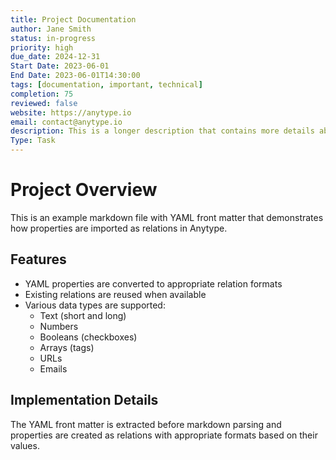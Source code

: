```yaml
---
title: Project Documentation
author: Jane Smith
status: in-progress
priority: high
due_date: 2024-12-31
Start Date: 2023-06-01
End Date: 2023-06-01T14:30:00
tags: [documentation, important, technical]
completion: 75
reviewed: false
website: https://anytype.io
email: contact@anytype.io
description: This is a longer description that contains more details about the project documentation. It should be imported as a longtext relation.
Type: Task
---
```


# Project Overview

This is an example markdown file with YAML front matter that demonstrates how properties are imported as relations in Anytype.

## Features

- YAML properties are converted to appropriate relation formats
- Existing relations are reused when available
- Various data types are supported:
  - Text (short and long)
  - Numbers
  - Booleans (checkboxes)
  - Arrays (tags)
  - URLs
  - Emails

## Implementation Details

The YAML front matter is extracted before markdown parsing and properties are created as relations with appropriate formats based on their values.